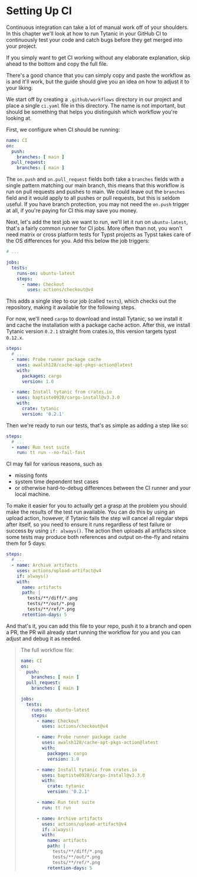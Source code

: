 # Setting Up CI
Continuous integration can take a lot of manual work off of your shoulders.
In this chapter we'll look at how to run Tytanic in your GitHub CI to continuously test your code and catch bugs before they get merged into your project.

<div class="warning">

If you simply want to get CI working without any elaborate explanation, skip ahead to the bottom and copy the full file.

There's a good chance that you can simply copy and paste the workflow as is and it'll work, but the guide should give you an idea on how to adjust it to your liking.

</div>

We start off by creating a `.github/workflows` directory in our project and place a single `ci.yaml` file in this directory.
The name is not important, but should be something that helps you distinguish which workflow you're looking at.

First, we configure when CI should be running:
```yml
name: CI
on:
  push:
    branches: [ main ]
  pull_request:
    branches: [ main ]
```

The `on.push` and `on.pull_request` fields both take a `branches` fields with a single pattern matching our main branch, this means that this workflow is run on pull requests and pushes to main.
We could leave out the `branches` field and it would apply to all pushes or pull requests, but this is seldom useful.
If you have branch protection, you may not need the `on.push` trigger at all, if you're paying for CI this may save you money.

Next, let's add the test job we want to run, we'll let it run on `ubuntu-latest`, that's a fairly common runner for CI jobs.
More often than not, you won't need matrix or cross platform tests for Typst projects as Typst takes care of the OS differences for you.
Add this below the job triggers:

```yml
# ...

jobs:
  tests:
    runs-on: ubuntu-latest
    steps:
      - name: Checkout
        uses: actions/checkout@v4
```

This adds a single step to our job (called `tests`), which checks out the repository, making it available for the following steps.

For now, we'll need `cargo` to download and install Tytanic, so we install it and cache the installation with a package cache action.
After this, we install Tytanic version `0.2.1` straight from crates.io, this version targets typst `0.12.x`.

```yml
steps:
  # ...
  - name: Probe runner package cache
    uses: awalsh128/cache-apt-pkgs-action@latest
    with:
      packages: cargo
      version: 1.0

  - name: Install tytanic from crates.io
    uses: baptiste0928/cargo-install@v3.3.0
    with:
      crate: tytanic
      version: '0.2.1'

```

Then we're ready to run our tests, that's as simple as adding a step like so:

```yml
steps:
  # ...
  - name: Run test suite
    run: tt run --no-fail-fast
```

CI may fail for various reasons, such as
- missing fonts
- system time dependent test cases
- or otherwise hard-to-debug differences between the CI runner and your local machine.

To make it easier for you to actually get a grasp at the problem you should make the results of the test run available.
You can do this by using an upload action, however, if Tytanic fails the step will cancel all regular steps after itself, so you need to ensure it runs regardless of test failure or success by using `if: always()`.
The action then uploads all artifacts since some tests may produce both references and output on-the-fly and retains them for 5 days:

```yml
steps:
  # ...
  - name: Archive artifacts
    uses: actions/upload-artifact@v4
    if: always()
    with:
      name: artifacts
      path: |
        tests/**/diff/*.png
        tests/**/out/*.png
        tests/**/ref/*.png
      retention-days: 5
```

And that's it, you can add this file to your repo, push it to a branch and open a PR, the PR will already start running the workflow for you and you can adjust and debug it as needed.

> The full workflow file:
>
> ```yml
> name: CI
> on:
>   push:
>     branches: [ main ]
>   pull_request:
>     branches: [ main ]
>
> jobs:
>   tests:
>     runs-on: ubuntu-latest
>     steps:
>       - name: Checkout
>         uses: actions/checkout@v4
>
>       - name: Probe runner package cache
>         uses: awalsh128/cache-apt-pkgs-action@latest
>         with:
>           packages: cargo
>           version: 1.0
>
>       - name: Install tytanic from crates.io
>         uses: baptiste0928/cargo-install@v3.3.0
>         with:
>           crate: tytanic
>           version: '0.2.1'
>
>       - name: Run test suite
>         run: tt run
>
>       - name: Archive artifacts
>         uses: actions/upload-artifact@v4
>         if: always()
>         with:
>           name: artifacts
>           path: |
>             tests/**/diff/*.png
>             tests/**/out/*.png
>             tests/**/ref/*.png
>           retention-days: 5
> ```
